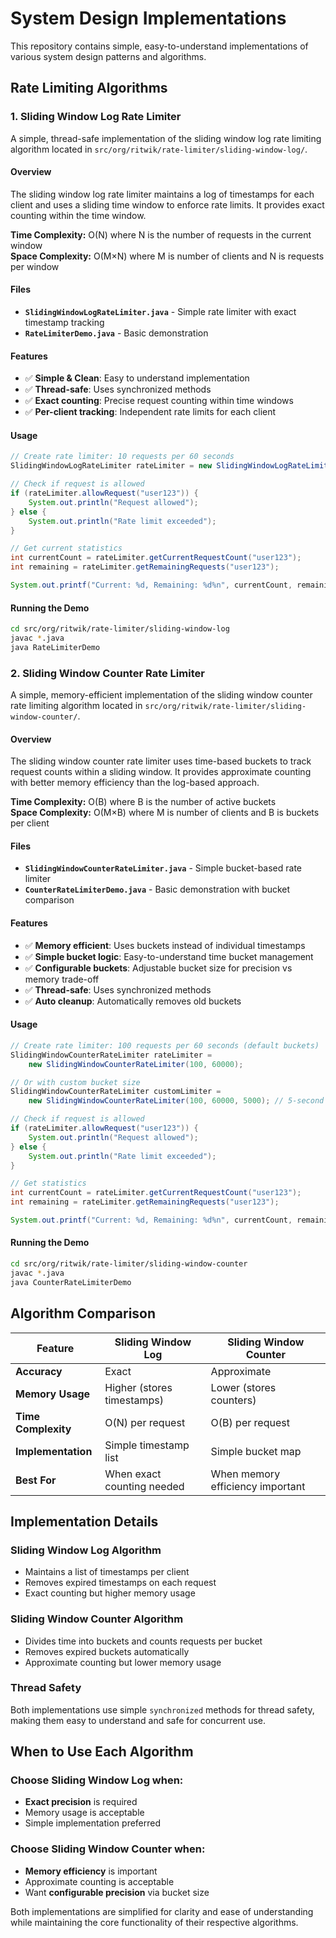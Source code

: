 # System Design Implementations

This repository contains simple, easy-to-understand implementations of various system design patterns and algorithms.

## Rate Limiting Algorithms

### 1. Sliding Window Log Rate Limiter

A simple, thread-safe implementation of the sliding window log rate limiting algorithm located in `src/org/ritwik/rate-limiter/sliding-window-log/`.

#### Overview

The sliding window log rate limiter maintains a log of timestamps for each client and uses a sliding time window to enforce rate limits. It provides exact counting within the time window.

**Time Complexity:** O(N) where N is the number of requests in the current window  
**Space Complexity:** O(M×N) where M is number of clients and N is requests per window

#### Files

- **`SlidingWindowLogRateLimiter.java`** - Simple rate limiter with exact timestamp tracking
- **`RateLimiterDemo.java`** - Basic demonstration

#### Features

- ✅ **Simple & Clean**: Easy to understand implementation
- ✅ **Thread-safe**: Uses synchronized methods
- ✅ **Exact counting**: Precise request counting within time windows
- ✅ **Per-client tracking**: Independent rate limits for each client

#### Usage

```java
// Create rate limiter: 10 requests per 60 seconds
SlidingWindowLogRateLimiter rateLimiter = new SlidingWindowLogRateLimiter(10, 60000);

// Check if request is allowed
if (rateLimiter.allowRequest("user123")) {
    System.out.println("Request allowed");
} else {
    System.out.println("Rate limit exceeded");
}

// Get current statistics
int currentCount = rateLimiter.getCurrentRequestCount("user123");
int remaining = rateLimiter.getRemainingRequests("user123");

System.out.printf("Current: %d, Remaining: %d%n", currentCount, remaining);
```

#### Running the Demo

```bash
cd src/org/ritwik/rate-limiter/sliding-window-log
javac *.java
java RateLimiterDemo
```

### 2. Sliding Window Counter Rate Limiter

A simple, memory-efficient implementation of the sliding window counter rate limiting algorithm located in `src/org/ritwik/rate-limiter/sliding-window-counter/`.

#### Overview

The sliding window counter rate limiter uses time-based buckets to track request counts within a sliding window. It provides approximate counting with better memory efficiency than the log-based approach.

**Time Complexity:** O(B) where B is the number of active buckets  
**Space Complexity:** O(M×B) where M is number of clients and B is buckets per client

#### Files

- **`SlidingWindowCounterRateLimiter.java`** - Simple bucket-based rate limiter
- **`CounterRateLimiterDemo.java`** - Basic demonstration with bucket comparison

#### Features

- ✅ **Memory efficient**: Uses buckets instead of individual timestamps
- ✅ **Simple bucket logic**: Easy-to-understand time bucket management
- ✅ **Configurable buckets**: Adjustable bucket size for precision vs memory trade-off
- ✅ **Thread-safe**: Uses synchronized methods
- ✅ **Auto cleanup**: Automatically removes old buckets

#### Usage

```java
// Create rate limiter: 100 requests per 60 seconds (default buckets)
SlidingWindowCounterRateLimiter rateLimiter = 
    new SlidingWindowCounterRateLimiter(100, 60000);

// Or with custom bucket size
SlidingWindowCounterRateLimiter customLimiter = 
    new SlidingWindowCounterRateLimiter(100, 60000, 5000); // 5-second buckets

// Check if request is allowed
if (rateLimiter.allowRequest("user123")) {
    System.out.println("Request allowed");
} else {
    System.out.println("Rate limit exceeded");
}

// Get statistics
int currentCount = rateLimiter.getCurrentRequestCount("user123");
int remaining = rateLimiter.getRemainingRequests("user123");

System.out.printf("Current: %d, Remaining: %d%n", currentCount, remaining);
```

#### Running the Demo

```bash
cd src/org/ritwik/rate-limiter/sliding-window-counter
javac *.java
java CounterRateLimiterDemo
```

## Algorithm Comparison

| Feature | Sliding Window Log | Sliding Window Counter |
|---------|-------------------|----------------------|
| **Accuracy** | Exact | Approximate |
| **Memory Usage** | Higher (stores timestamps) | Lower (stores counters) |
| **Time Complexity** | O(N) per request | O(B) per request |
| **Implementation** | Simple timestamp list | Simple bucket map |
| **Best For** | When exact counting needed | When memory efficiency important |

## Implementation Details

### Sliding Window Log Algorithm

- Maintains a list of timestamps per client
- Removes expired timestamps on each request
- Exact counting but higher memory usage

### Sliding Window Counter Algorithm

- Divides time into buckets and counts requests per bucket
- Removes expired buckets automatically
- Approximate counting but lower memory usage

### Thread Safety

Both implementations use simple `synchronized` methods for thread safety, making them easy to understand and safe for concurrent use.

## When to Use Each Algorithm

### Choose Sliding Window Log when:
- **Exact precision** is required
- Memory usage is acceptable
- Simple implementation preferred

### Choose Sliding Window Counter when:
- **Memory efficiency** is important
- Approximate counting is acceptable
- Want **configurable precision** via bucket size

Both implementations are simplified for clarity and ease of understanding while maintaining the core functionality of their respective algorithms.